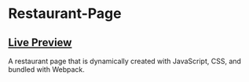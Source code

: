 # Restaurant-Page

## <a href="https://Lisa-Fink.github.io/Restaurant-Page/">Live Preview</a>

A restaurant page that is dynamically created with JavaScript, CSS, and bundled with Webpack.
